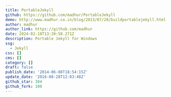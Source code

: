 ```yaml
---
title: PortableJekyll
github: https://github.com/madhur/PortableJekyll
demo: http://www.madhur.co.in/blog/2013/07/20/buildportablejekyll.html
author: madhur
author_link: https://github.com/madhur
date: 2024-02-18T13:39:58.271Z
description: Portable Jekyll for Windows
ssg:
  - Jekyll
css: []
cms: []
category: []
draft: false
publish_date: '2014-06-08T18:54:15Z'
update_date: '2016-08-28T12:03:48Z'
github_star: 384
github_fork: 100
---
```

